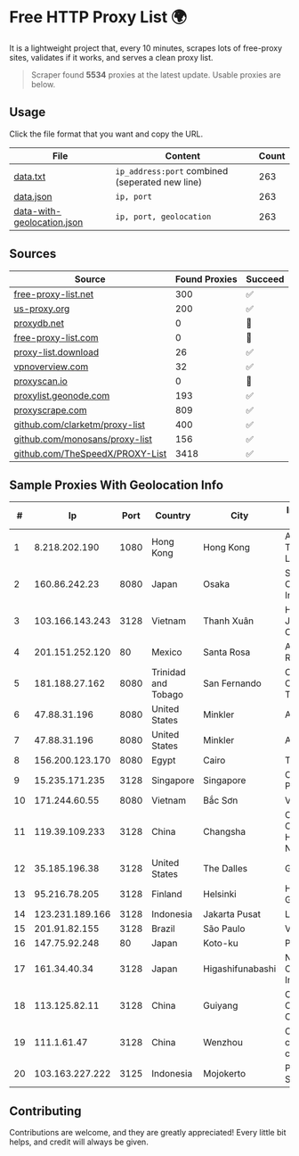 
# Free HTTP Proxy List 🌍

It is a lightweight project that, every 10 minutes, scrapes lots of free-proxy sites, validates if it works, and serves a clean proxy list.


> Scraper found **5534** proxies at the latest update. Usable proxies are below.

## Usage

Click the file format that you want and copy the URL.


|File|Content|Count|
|----|-------|-----|
|[data.txt](https://raw.githubusercontent.com/themiralay/Proxy-List-World/master/data.txt)|`ip_address:port` combined (seperated new line)|263|
|[data.json](https://raw.githubusercontent.com/themiralay/Proxy-List-World/master/data.json)|`ip, port`|263|
|[data-with-geolocation.json](https://raw.githubusercontent.com/themiralay/Proxy-List-World/master/data-with-geolocation.json)|`ip, port, geolocation`|263|

## Sources

|Source|Found Proxies|Succeed|
|------|-------------|-------|
|[free-proxy-list.net](https://free-proxy-list.net)|300|✅|
|[us-proxy.org](https://www.us-proxy.org)|200|✅|
|[proxydb.net](http://proxydb.net)|0|🚫|
|[free-proxy-list.com](https://free-proxy-list.com/?page=&port=&type%5B%5D=http&type%5B%5D=https&up_time=0&search=Search)|0|🚫|
|[proxy-list.download](https://www.proxy-list.download/HTTP)|26|✅|
|[vpnoverview.com](https://vpnoverview.com/privacy/anonymous-browsing/free-proxy-servers)|32|✅|
|[proxyscan.io](https://www.proxyscan.io)|0|🚫|
|[proxylist.geonode.com](https://proxylist.geonode.com/api/proxy-list?limit=300&page=1&sort_by=lastChecked&sort_type=desc&protocols=http,https)|193|✅|
|[proxyscrape.com](https://api.proxyscrape.com/v2/?request=displayproxies&protocol=http&timeout=10000&country=all&ssl=all&anonymity=all)|809|✅|
|[github.com/clarketm/proxy-list](https://raw.githubusercontent.com/clarketm/proxy-list/master/proxy-list-raw.txt)|400|✅|
|[github.com/monosans/proxy-list](https://raw.githubusercontent.com/monosans/proxy-list/main/proxies/http.txt)|156|✅|
|[github.com/TheSpeedX/PROXY-List](https://raw.githubusercontent.com/TheSpeedX/PROXY-List/master/http.txt)|3418|✅|


## Sample Proxies With Geolocation Info

|#|Ip|Port|Country|City|Internet Service Provider|
|-|--|----|-------|----|-------------------------|
|1|8.218.202.190|1080|Hong Kong|Hong Kong|Alibaba (US) Technology Co., Ltd.|
|2|160.86.242.23|8080|Japan|Osaka|Sony Network Communications Inc|
|3|103.166.143.243|3128|Vietnam|Thanh Xuân|Hand Viet NAM Joint Stock Company|
|4|201.151.252.120|80|Mexico|Santa Rosa|Alestra, S. de R.L. de C.V.|
|5|181.188.27.162|8080|Trinidad and Tobago|San Fernando|Columbus Communications Trinidad Limited.|
|6|47.88.31.196|8080|United States|Minkler|Alibaba.com LLC|
|7|47.88.31.196|8080|United States|Minkler|Alibaba.com LLC|
|8|156.200.123.170|8080|Egypt|Cairo|TE Data|
|9|15.235.171.235|3128|Singapore|Singapore|OVH Singapore PTE. LTD|
|10|171.244.60.55|8080|Vietnam|Bắc Sơn|VIETEL|
|11|119.39.109.233|3128|China|Changsha|CNC Group CHINA169 Hunan Province Network|
|12|35.185.196.38|3128|United States|The Dalles|Google LLC|
|13|95.216.78.205|3128|Finland|Helsinki|Hetzner Online GmbH|
|14|123.231.189.166|3128|Indonesia|Jakarta Pusat|LINTASARTA|
|15|201.91.82.155|3128|Brazil|São Paulo|Vivo|
|16|147.75.92.248|80|Japan|Koto-ku|Packet Host, Inc.|
|17|161.34.40.34|3128|Japan|Higashifunabashi|NTT PC Communications, Inc.|
|18|113.125.82.11|3128|China|Guiyang|Cloud Computing Corporation|
|19|111.1.61.47|3128|China|Wenzhou|China Mobile communications corporation|
|20|103.163.227.222|3125|Indonesia|Mojokerto|PT.Delta Surya Solusitama|



## Contributing

Contributions are welcome, and they are greatly appreciated! Every
little bit helps, and credit will always be given.

